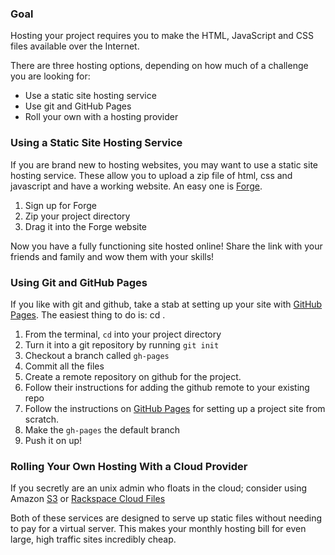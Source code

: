 ### Goal

Hosting your project requires you to make the HTML, JavaScript and CSS files
available over the Internet.

There are three hosting options, depending on how much of a challenge you are looking
for:

* Use a static site hosting service
* Use git and GitHub Pages
* Roll your own with a hosting provider

### Using a Static Site Hosting Service

If you are brand new to hosting websites, you may want to use a static site
hosting service. These allow you to upload a zip file of html, css and
javascript and have a working website. An easy one is
[Forge](https://getforge.com/).

1. Sign up for Forge
2. Zip your project directory
3. Drag it into the Forge website

Now you have a fully functioning site hosted online! Share the link
with your friends and family and wow them with your skills!

### Using Git and GitHub Pages

If you like with git and github, take a stab at setting up your site
with [GitHub Pages](http://pages.github.com/). The easiest thing to do is:
cd .

1. From the terminal, `cd` into your project directory
1. Turn it into a git repository by running `git init`
1. Checkout a branch called `gh-pages`
1. Commit all the files
1. Create a remote repository on github for the project.
1. Follow their instructions for adding the github remote to your existing repo
1. Follow the instructions on [GitHub Pages](http://pages.github.com) for
   setting up a project site from scratch.
1. Make the `gh-pages` the default branch
1. Push it on up!

### Rolling Your Own Hosting With a Cloud Provider

If you secretly are an unix admin who floats in the cloud; consider
using Amazon
[S3](http://docs.aws.amazon.com/AmazonS3/latest/dev/WebsiteHosting.html) or
[Rackspace Cloud
Files](http://www.rackspace.com/knowledge_center/article/use-cloud-files-to-serve-static-content-for-websites)

Both of these services are designed to serve up static files without needing to
pay for a virtual server. This makes your monthly hosting bill for even large,
high traffic sites incredibly cheap.